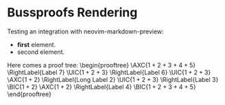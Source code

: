 # Bussproofs Rendering

Testing an integration with
neovim-markdown-preview:

- **first** element.
- second element.

Here comes a proof tree:
\begin{prooftree}
\AXC{$1 + 2 + 3 + 4 + 5$}
\RightLabel{Label 7}
\UIC{$1 + 2 + 3$}
\RightLabel{Label 6}
\UIC{$1 + 2 + 3$}
\AXC{$1 + 2$}
\RightLabel{Long Label 2}
\UIC{$1 + 2 + 3$}
\RightLabel{Label 3}
\BIC{$1 + 2$}
\AXC{$1 + 2$}
\RightLabel{Label 4}
\BIC{$1 + 2 + 3 + 4 + 5$}
\end{prooftree}
